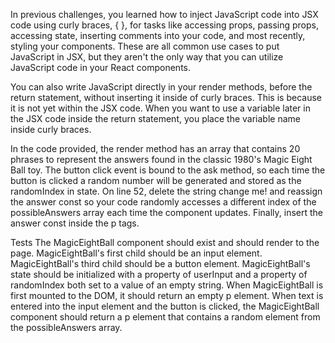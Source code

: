 In previous challenges, you learned how to inject JavaScript code into JSX code using curly braces, { }, for tasks like accessing props, passing props, accessing state, inserting comments into your code, and most recently, styling your components. These are all common use cases to put JavaScript in JSX, but they aren't the only way that you can utilize JavaScript code in your React components.

You can also write JavaScript directly in your render methods, before the return statement, without inserting it inside of curly braces. This is because it is not yet within the JSX code. When you want to use a variable later in the JSX code inside the return statement, you place the variable name inside curly braces.

In the code provided, the render method has an array that contains 20 phrases to represent the answers found in the classic 1980's Magic Eight Ball toy. The button click event is bound to the ask method, so each time the button is clicked a random number will be generated and stored as the randomIndex in state. On line 52, delete the string change me! and reassign the answer const so your code randomly accesses a different index of the possibleAnswers array each time the component updates. Finally, insert the answer const inside the p tags.

Tests
The MagicEightBall component should exist and should render to the page.
MagicEightBall's first child should be an input element.
MagicEightBall's third child should be a button element.
MagicEightBall's state should be initialized with a property of userInput and a property of randomIndex both set to a value of an empty string.
When MagicEightBall is first mounted to the DOM, it should return an empty p element.
When text is entered into the input element and the button is clicked, the MagicEightBall component should return a p element that contains a random element from the possibleAnswers array.